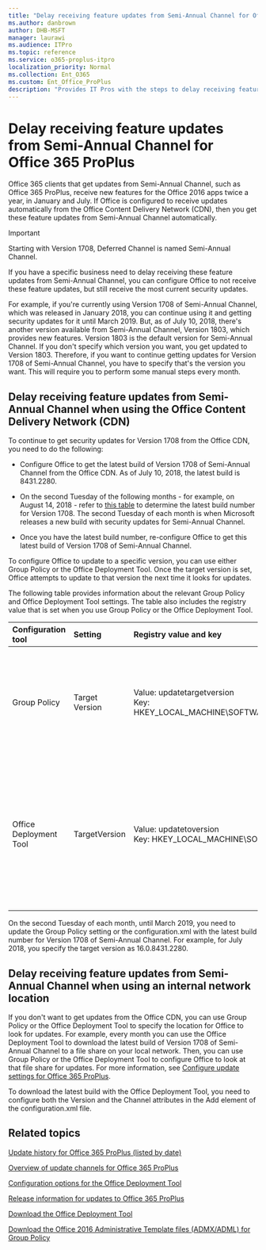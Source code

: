 ```yaml
---
title: "Delay receiving feature updates from Semi-Annual Channel for Office 365 ProPlus"
ms.author: danbrown
author: DHB-MSFT
manager: laurawi
ms.audience: ITPro
ms.topic: reference
ms.service: o365-proplus-itpro
localization_priority: Normal
ms.collection: Ent_O365
ms.custom: Ent_Office_ProPlus
description: "Provides IT Pros with the steps to delay receiving feature updates from Semi-Annual Channel, but still receive the most current security updates for a supported version"
---
```


# Delay receiving feature updates from Semi-Annual Channel for Office 365 ProPlus

Office 365 clients that get updates from Semi-Annual Channel, such as Office 365 ProPlus, receive new features for the Office 2016 apps twice a year, in January and July. If Office is configured to receive updates automatically from the Office Content Delivery Network (CDN), then you get these feature updates from Semi-Annual Channel automatically.
  
> [!IMPORTANT]
> Starting with Version 1708, Deferred Channel is named Semi-Annual Channel. 
  
If you have a specific business need to delay receiving these feature updates from Semi-Annual Channel, you can configure Office to not receive these feature updates, but still receive the most current security updates.
  
For example, if you're currently using Version 1708 of Semi-Annual Channel, which was released in January 2018, you can continue using it and getting security updates for it until March 2019. But, as of July 10, 2018, there's another version available from Semi-Annual Channel, Version 1803, which provides new features. Version 1803 is the default version for Semi-Annual Channel. If you don't specify which version you want, you get updated to Version 1803. Therefore, if you want to continue getting updates for Version 1708 of Semi-Annual Channel, you have to specify that's the version you want. This will require you to perform some manual steps every month.
  
## Delay receiving feature updates from Semi-Annual Channel when using the Office Content Delivery Network (CDN)

To continue to get security updates for Version 1708 from the Office CDN, you need to do the following:
  
- Configure Office to get the latest build of Version 1708 of Semi-Annual Channel from the Office CDN. As of July 10, 2018, the latest build is 8431.2280.
    
- On the second Tuesday of the following months - for example, on August 14, 2018 - refer to [this table](https://docs.microsoft.com/officeupdates/update-history-office365-proplus-by-date) to determine the latest build number for Version 1708. The second Tuesday of each month is when Microsoft releases a new build with security updates for Semi-Annual Channel.
    
- Once you have the latest build number, re-configure Office to get this latest build of Version 1708 of Semi-Annual Channel.
    
To configure Office to update to a specific version, you can use either Group Policy or the Office Deployment Tool. Once the target version is set, Office attempts to update to that version the next time it looks for updates. 
  
The following table provides information about the relevant Group Policy and Office Deployment Tool settings. The table also includes the registry value that is set when you use Group Policy or the Office Deployment Tool. 
  
|**Configuration tool**|**Setting**|**Registry value and key**|**Additional information**|
|:-----|:-----|:-----|:-----|
|Group Policy  <br/> |Target Version  <br/> |Value: updatetargetversion  <br/> Key: HKEY_LOCAL_MACHINE\\SOFTWARE\\Policies\\Microsoft\\Office\\16.0\\Common\\OfficeUpdate  <br/> |You can find this policy setting under Computer Configuration\\Administrative Templates\\Microsoft Office 2016 (Machine)\\Updates.  <br/> <br/>If you use the Group Policy setting, its setting takes precedence over the setting configured by the Office Deployment Tool.  <br/> |
|Office Deployment Tool  <br/> |TargetVersion  <br/> |Value: updatetoversion  <br/> Key: HKEY_LOCAL_MACHINE\\SOFTWARE\\Microsoft\\Office\\ClickToRun\\Configuration  <br/> |You configure this attribute in the Updates element in the configuration.xml file. Your xml file should look something like the following example.  <br/> ```<Configuration>  <Updates Enabled="TRUE" TargetVersion="16.0.8431.2280" Channel="Broad" /> </Configuration>```<br/>If you use the Office Deployment Tool, you need to re-run setup.exe, with your configuration.xml file, on each computer in order to update this setting.  <br/> |
   
On the second Tuesday of each month, until March 2019, you need to update the Group Policy setting or the configuration.xml with the latest build number for Version 1708 of Semi-Annual Channel. For example, for July 2018, you specify the target version as 16.0.8431.2280.
  
  
## Delay receiving feature updates from Semi-Annual Channel when using an internal network location

If you don't want to get updates from the Office CDN, you can use Group Policy or the Office Deployment Tool to specify the location for Office to look for updates. For example, every month you can use the Office Deployment Tool to download the latest build of Version 1708 of Semi-Annual Channel to a file share on your local network. Then, you can use Group Policy or the Office Deployment Tool to configure Office to look at that file share for updates. For more information, see [Configure update settings for Office 365 ProPlus](configure-update-settings-for-office-365-proplus.md).
  
To download the latest build with the Office Deployment Tool, you need to configure both the Version and the Channel attributes in the Add element of the configuration.xml file.
  
## Related topics
[Update history for Office 365 ProPlus (listed by date)](https://docs.microsoft.com/officeupdates/update-history-office365-proplus-by-date)
  
[Overview of update channels for Office 365 ProPlus](overview-of-update-channels-for-office-365-proplus.md)
  
[Configuration options for the Office Deployment Tool](configuration-options-for-the-office-2016-deployment-tool.md)
  
[Release information for updates to Office 365 ProPlus](https://docs.microsoft.com/officeupdates/release-notes-office365-proplus)
  
[Download the Office Deployment Tool](https://go.microsoft.com/fwlink/p/?LinkID=626065)
  
[Download the Office 2016 Administrative Template files (ADMX/ADML) for Group Policy](https://www.microsoft.com/download/details.aspx?id=49030)

